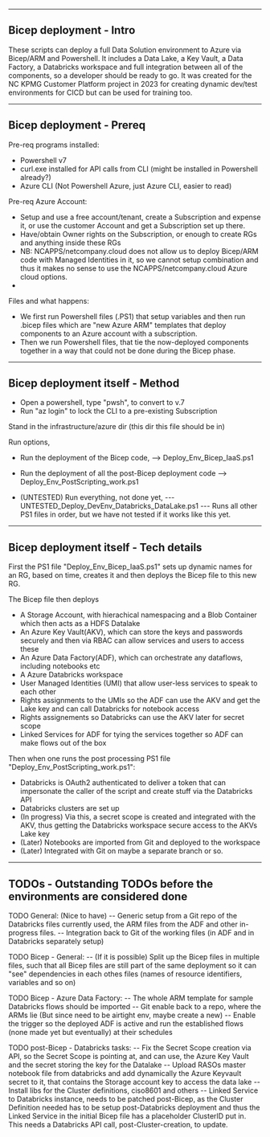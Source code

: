 ------------------------------------
Bicep deployment - Intro
------------------------------------

These scripts can deploy a full Data Solution environment to Azure via Bicep/ARM and Powershell.
It includes a Data Lake, a Key Vault, a Data Factory, a Databricks workspace and full integration between all of the components, so a developer should be ready to go.
It was created for the NC KPMG Customer Platform project in 2023 for creating dynamic dev/test environments for CICD but can be used for training too.

------------------------------------
Bicep deployment - Prereq
------------------------------------

Pre-req programs installed:
- Powershell v7
- curl.exe installed for API calls from CLI (might be installed in Powershell already?)
- Azure CLI (Not Powershell Azure, just Azure CLI, easier to read)

Pre-req Azure Account: 
- Setup and use a free account/tenant, create a Subscription and expense it, or use the customer Account and get a Subscription set up there.
- Have/obtain Owner rights on the Subscription, or enough to create RGs and anything inside these RGs
- NB: NCAPPS/netcompany.cloud does not allow us to deploy Bicep/ARM code with Managed Identities in it, so we cannot setup combination and thus it makes no sense to use the NCAPPS/netcompany.cloud Azure cloud options.
- 

Files and what happens:
- We first run Powershell files (.PS1) that setup variables and then run .bicep files which are "new Azure ARM" templates that deploy components to an Azure account with a subscription.
- Then we run Powershell files, that tie the now-deployed components together in a way that could not be done during the Bicep phase.

------------------------------------
Bicep deployment itself - Method
------------------------------------

- Open a powershell, type "pwsh", to convert to v.7
- Run "az login" to lock the CLI to a pre-existing Subscription

Stand in the infrastructure/azure dir (this dir this file should be in)

Run options,
- Run the deployment of the Bicep code,
--> Deploy_Env_Bicep_IaaS.ps1
- Run the deployment of all the post-Bicep deployment code
--> Deploy_Env_PostScripting_work.ps1

- (UNTESTED) Run everything, not done yet,
--- UNTESTED_Deploy_DevEnv_Databricks_DataLake.ps1
--- Runs all other PS1 files in order, but we have not tested if it works like this yet.


------------------------------------
Bicep deployment itself - Tech details
------------------------------------

First the PS1 file "Deploy_Env_Bicep_IaaS.ps1" sets up dynamic names for an RG, based on time, creates it and then deploys the Bicep file to this new RG.

The Bicep file then deploys
- A Storage Account, with hierachical namespacing and a Blob Container which then acts as a HDFS Datalake
- An Azure Key Vault(AKV), which can store the keys and passwords securely and then via RBAC can allow services and users to access these
- An Azure Data Factory(ADF), which can orchestrate any dataflows, including notebooks etc
- A Azure Databricks workspace
- User Managed Identities (UMI) that allow user-less services to speak to each other
- Rights assignments to the UMIs so the ADF can use the AKV and get the Lake key and can call Databricks for notebook access
- Rights assignements so Databricks can use the AKV later for secret scope
- Linked Services for ADF for tying the services together so ADF can make flows out of the box

Then when one runs the post processing PS1 file "Deploy_Env_PostScripting_work.ps1":
- Databricks is OAuth2 authenticated to deliver a token that can impersonate the caller of the script and create stuff via the Databricks API
- Databricks clusters are set up
- (In progress) Via this, a secret scope is created and integrated with the AKV, thus getting the Databricks workspace secure access to the AKVs Lake key
- (Later) Notebooks are imported from Git and deployed to the workspace
- (Later) Integrated with Git on maybe a separate branch or so.


------------------------------------
TODOs - Outstanding TODOs before the environments are considered done
------------------------------------

TODO General: (Nice to have)
-- Generic setup from a Git repo of the Databricks files currently used, the ARM files from the ADF and other in-progress files.
-- Integration back to Git of the working files (in ADF and in Databricks separately setup)

TODO Bicep - General:
-- (If it is possible) Split up the Bicep files in multiple files, such that all Bicep files are still part of the same deployment so it can "see" dependencies in each othes files (names of resource identifiers, variables and so on)


TODO Bicep - Azure Data Factory:
-- The whole ARM template for sample Databricks flows should be imported
-- Git enable back to a repo, where the ARMs lie (But since need to be airtight env, maybe create a new)
-- Enable the trigger so the deployed ADF is active and run the established flows (none made yet but eventually) at their schedules

TODO post-Bicep - Databricks tasks:
-- Fix the Secret Scope creation via API, so the Secret Scope is pointing at, and can use, the Azure Key Vault and the secret storing the key for the Datalake
-- Upload RASOs master notebook file from databricks and add dynamically the Azure Keyvault secret to it, that contains the Storage account key to access the data lake
-- Install libs for the Cluster definitions, ciso8601 and others
-- Linked Service to Databricks instance, needs to be patched post-Bicep, as the Cluster Definition needed has to be setup post-Databricks deployment and thus the Linked Service in the initial Bicep file has a placeholder ClusterID put in. This needs a Databricks API call, post-Cluster-creation, to update.








